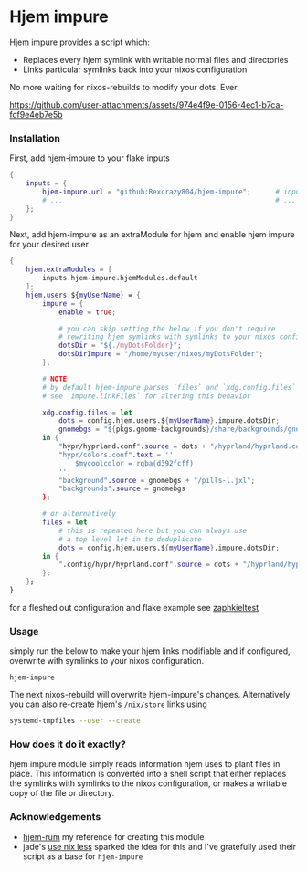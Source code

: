 # Hjem impure
Hjem impure provides a script which:
- Replaces every hjem symlink with writable normal files and directories
- Links particular symlinks back into your nixos configuration

No more waiting for nixos-rebuilds to modify your dots. Ever.

https://github.com/user-attachments/assets/974e4f9e-0156-4ec1-b7ca-fcf9e4eb7e5b

### Installation
First, add hjem-impure to your flake inputs
```nix
{
    inputs = {
        hjem-impure.url = "github:Rexcrazy804/hjem-impure";      # inputs.nixpkgs.follows is NOT required
        # ...                                                    # ... other inputs
    };
}
```

Next, add hjem-impure as an extraModule for hjem
and enable hjem impure for your desired user
```nix
{
    hjem.extraModules = [
        inputs.hjem-impure.hjemModules.default                                  # imports the hjemModule
    ];
    hjem.users.${myUserName} = {
        impure = {
            enable = true;                                                      # enable hjem-impure

            # you can skip setting the below if you don't require
            # rewriting hjem symlinks with symlinks to your nixos configuration
            dotsDir = "${./myDotsFolder}";                                      # pure path to dotsFolder AS STRING
            dotsDirImpure = "/home/myuser/nixos/myDotsFolder";                  # impure absolute path to dots folder
        };

        # NOTE
        # by default hjem-impure parses `files` and `xdg.config.files`
        # see `impure.linkFiles` for altering this behavior

        xdg.config.files = let
            dots = config.hjem.users.${myUserName}.impure.dotsDir;              # only required for rewriting links to nixos configuration feature
            gnomebgs = "${pkgs.gnome-backgrounds}/share/backgrounds/gnome";
        in {
            "hypr/hyprland.conf".source = dots + "/hyprland/hyprland.conf";     # use `dots` for overwriting with symlinks to nixos configuration
            "hypr/colors.conf".text = ''                                        # files that do not use the `dots`, will be replaced with a mutable copy
                $mycoolcolor = rgba(d392fcff)
            '';
            "background".source = gnomebgs + "/pills-l.jxl";                    # this applies to .source'd files as well
            "backgrounds".source = gnomebgs                                     # AND DIRECTORIES!!!
        };

        # or alternatively
        files = let
            # this is repeated here but you can always use
            # a top level let in to deduplicate
            dots = config.hjem.users.${myUserName}.impure.dotsDir;
        in {
            ".config/hypr/hyprland.conf".source = dots + "/hyprland/hyprland.conf";
        };
    };
}
```

for a fleshed out configuration and flake example see [zaphkieltest](https://github.com/Rexcrazy804/zaphkieltest/blob/master/configuration.nix#L31C1-L50)

### Usage
simply run the below to make your hjem links modifiable
and if configured, overwrite with symlinks to your nixos configuration.
```
hjem-impure
```

The next nixos-rebuild will overwrite hjem-impure's changes.
Alternatively you can also re-create hjem's `/nix/store` links using
```bash
systemd-tmpfiles --user --create
```

### How does it do it exactly?
hjem impure module simply reads information hjem uses to plant files in place. 
This information is converted into a shell script
that either replaces the symlinks with symlinks to the nixos configuration,
or makes a writable copy of the file or directory.

### Acknowledgements
- [hjem-rum](https://github.com/snugnug/hjem-rum) my reference for creating this module
- jade's [use nix less](https://jade.fyi/blog/use-nix-less/) sparked the idea for this and I've gratefully used their script as a base for `hjem-impure`
